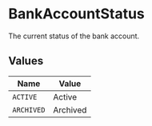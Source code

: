 # BankAccountStatus

The current status of the bank account.


## Values

| Name       | Value      |
| ---------- | ---------- |
| `ACTIVE`   | Active     |
| `ARCHIVED` | Archived   |